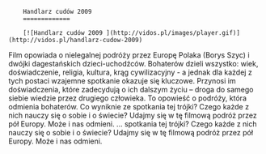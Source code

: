 
        Handlarz cudów 2009 
        =============
        
        [![Handlarz cudów 2009 ](http://vidos.pl/images/player.gif)](http://vidos.pl/handlarz-cudow-2009)
        
        
 Film opowiada o nielegalnej podróży przez Europę Polaka (Borys Szyc) i dwójki dagestańskich dzieci-uchodźców. Bohaterów dzieli wszystko: wiek, doświadczenie, religia, kultura, krąg cywilizacyjny - a jednak dla każdej z tych postaci wzajemne spotkanie okazuje się kluczowe. Przynosi im doświadczenia, które zadecydują o ich dalszym życiu – droga do samego siebie wiedzie przez drugiego człowieka. To opowieść o podróży, która odmienia bohaterów. Co wyniknie ze spotkania tej trójki? Czego każde z nich nauczy się o sobie i o świecie? Udajmy się w tę filmową podróż przez pół Europy. Może i nas odmieni.   ... spotkania tej trójki? Czego każde z nich nauczy się o sobie i o świecie? Udajmy się w tę filmową podróż przez pół Europy. Może i nas odmieni.
    